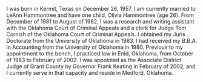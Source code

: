 ﻿---
fname: 'Jack'
lname: 'Hammontree'
id: 820
published: false
layout: judge-bio
---
I was born in Kermit, Texas on December 26, 1957. I am currently married
to LeAnn Hammontree and have one child, Olivia Hammontree (age 26). From
December of 1981 to August of 1982, I was a research and writing
assistant with the Oklahoma Court of Criminal Appeals and a clerk for
Judge Tom Cornish of the Oklahoma Court of Criminal Appeals. I obtained
my Juris Doctorate from the University of Oklahoma in 1983. I had
received my B.B.A. in Accounting from the University of Oklahoma in
1980. Previous to my appointment to the bench, I practiced law in Enid,
Oklahoma, from October of 1983 to February of 2002. I was appointed as
the Associate District Judge of Grant County by Governor Frank Keating
in February of 2002, and I currently serve in that capacity and reside
in Medford, Oklahoma.
